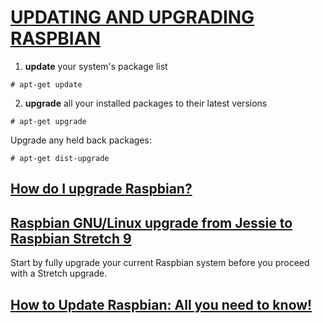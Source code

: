 # [UPDATING AND UPGRADING RASPBIAN](https://www.raspberrypi.org/documentation/raspbian/updating.md)
1. **update** your system's package list  

```Shell
# apt-get update
```

2. **upgrade** all your installed packages to their latest versions  

```Shell
# apt-get upgrade
```

Upgrade any held back packages:

```Shell
# apt-get dist-upgrade
```

## [How do I upgrade Raspbian?](https://raspberrypi.stackexchange.com/questions/4020/how-do-i-upgrade-raspbian)

## [Raspbian GNU/Linux upgrade from Jessie to Raspbian Stretch 9](https://linuxconfig.org/raspbian-gnu-linux-upgrade-from-jessie-to-raspbian-stretch-9)

Start by fully upgrade your current Raspbian system before you proceed with a Stretch upgrade.

## [How to Update Raspbian: All you need to know!](https://pimylifeup.com/update-raspbian/)
